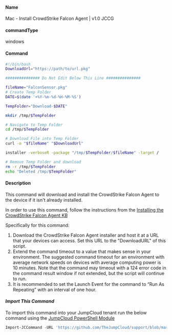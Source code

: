 #### Name

Mac - Install CrowdStrike Falcon Agent | v1.0 JCCG

#### commandType

windows

#### Command

```bash
#!/bin/bash
DownloadUrl="https://path/to/url.pkg"

############### Do Not Edit Below This Line ###############

fileName="FalconSensor.pkg"
# Create Temp Folder
DATE=$(date '+%Y-%m-%d-%H-%M-%S')

TempFolder="Download-$DATE"

mkdir /tmp/$TempFolder

# Navigate to Temp Folder
cd /tmp/$TempFolder

# Download File into Temp Folder
curl -o "$fileName" "$DownloadUrl"

installer -verboseR -package "/tmp/$TempFolder/$fileName" -target /

# Remove Temp Folder and download
rm -r /tmp/$TempFolder
echo "Deleted /tmp/$TempFolder"

```

#### Description

This command will download and install the CrowdStrike Falcon Agent to the device if it isn't already installed.

In order to use this command, follow the instructions from the [Installing the CrowdStrike Falcon Agent KB](https://support.jumpcloud.com/s/article/Installing-the-Crowdstrike-Falcon-Agent)

Specifically for this command:

1. Download the CrowdStrike Falcon Agent installer and host it at a URL that your devices can access. Set this URL to the "DownloadURL" of this script.
2. Extend the command timeout to a value that makes sense in your environment. The suggested command timeout for an environment with average network speeds on devices with average computing power is 10 minutes. Note that the command may timeout with a 124 error code in the command result window if not extended, but the script will continue to run.
3. It is recommended to set the Launch Event for the command to “Run As Repeating” with an interval of one hour.

#### _Import This Command_

To import this command into your JumpCloud tenant run the below command using the [JumpCloud PowerShell Module](https://github.com/TheJumpCloud/support/wiki/Installing-the-JumpCloud-PowerShell-Module)

```powershell
Import-JCCommand -URL 'https://github.com/TheJumpCloud/support/blob/master/PowerShell/JumpCloud%20Commands%20Gallery/Mac%20Commands/Mac%20-%20Install%20CrowdStrike%20Falcon%20Agent.md'
```
